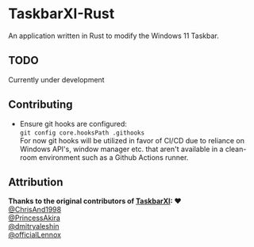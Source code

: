 # TaskbarXI-Rust

An application written in Rust to modify the Windows 11 Taskbar.

## TODO

Currently under development

## Contributing

- Ensure git hooks are configured:  
  `git config core.hooksPath .githooks`  
  For now git hooks will be utilized in favor of CI/CD due to reliance on Windows API's, window manager etc. that aren't available in a clean-room environment such as a Github Actions runner.

## Attribution

**Thanks to the original contributors of [TaskbarXI](https://github.com/ChrisAnd1998/TaskbarXI): ❤️**  
[@ChrisAnd1998](https://github.com/ChrisAnd1998)  
[@PrincessAkira](https://github.com/PrincessAkira)  
[@dmitryaleshin](https://github.com/dmitryaleshin)  
[@officialLennox](https://github.com/officialLennox)
